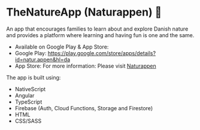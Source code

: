 # TheNatureApp (Naturappen) 🌻
An app that encourages families to learn about and explore Danish nature and 
provides a platform where learning and having fun is one and the same. 
- Available on Google Play & App Store:
- Google Play: https://play.google.com/store/apps/details?id=natur.appen&hl=da
- App Store: 
For more information: Please visit [Naturappen](https://www.naturappen.dk/)

The app is built using:
- NativeScript
- Angular
- TypeScript
- Firebase (Auth, Cloud Functions, Storage and Firestore)
- HTML
- CSS/SASS
